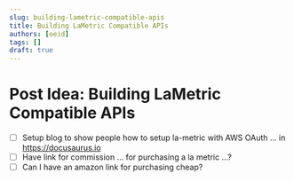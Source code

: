 ```yaml
---
slug: building-lametric-compatible-apis
title: Building LaMetric Compatible APIs
authors: [oeid]
tags: []
draft: true
---
```


# Post Idea: Building LaMetric Compatible APIs

- [ ] Setup blog to show people how to setup la-metric with AWS OAuth ... in https://docusaurus.io
- [ ] Have link for commission ... for purchasing a la metric ...?
- [ ] Can I have an amazon link for purchasing cheap?
